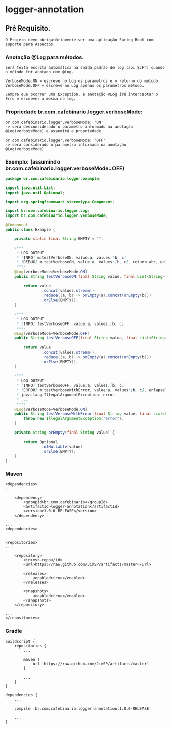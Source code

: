 # logger-annotation


## Pré Requisito.
	O Projeto deve obrigatóriamente ser uma aplicação Spring Boot com suporte para Aspectos.


### Anotação @Log para métodos.

	Será feita escrita automática na saída padrão de log (api SLF4) quando o método for anotado com @Log.

	VerboseMode.ON = escreve no Log os parametros e o retorno do método.
	VerboseMode.OFF = escreve no Log apenas os parametros método.
   
	Sempre que ocorrer uma Exception, a anotação @Log irá interceptar o Erro e escrever a mesma no log.


### Propriedade br.com.cafebinario.logger.verboseMode:

	br.com.cafebinario.logger.verboseMode: 'ON'
	-> será desconsiderado o parametro informado na anotação @Log(verboseMode) e assumirá a propriedade.
	
	br.com.cafebinario.logger.verboseMode: 'OFF'
	-> será considerado o parametro informado na anotação @Log(verboseMode)


### Exemplo: (assumindo br.com.cafebinario.logger.verboseMode=OFF)

```java
package br.com.cafebinario.logger.example;

import java.util.List;
import java.util.Optional;

import org.springframework.stereotype.Component;

import br.com.cafebinario.logger.Log;
import br.com.cafebinario.logger.VerboseMode;

@Component
public class Example {

	private static final String EMPTY = "";

	/*** 
	 * LOG OUTPUT
	 * [INFO] m:testVerboseON, value:a, values:[b, c]
	 * [DEBUG] m:testVerboseON, value:a, values:[b, c], return:abc, enlapseTime:18
	 ***/
	@Log(verboseMode=VerboseMode.ON)
	public String testVerboseON(final String value, final List<String> values) {
		
	    return value
				.concat(values.stream()
				.reduce((a, b) -> orEmpty(a).concat(orEmpty(b)))
				.orElse(EMPTY));
	}
	
	/***
	 * LOG OUTPUT
	 * [INFO] testVerboseOFF, value:a, values:[b, c]
	 ***/
	@Log(verboseMode=VerboseMode.OFF)
	public String testVerboseOFF(final String value, final List<String> values) {
		
	    return value
				.concat(values.stream()
				.reduce((a, b) -> orEmpty(a).concat(orEmpty(b)))
				.orElse(EMPTY));
	}
	
	/***
	 * LOG OUTPUT
	 * [INFO] testVerboseOFF, value:a, values:[b, c]
	 * [ERROR] m:testVerboseWithError, value:a, values:[b, c], enlapseTime:0
	 * java.lang.IllegalArgumentException: error
	 * ...
	 ***/
	@Log(verboseMode=VerboseMode.ON)
	public String testVerboseWithError(final String value, final List<String> values) {
		throw new IllegalArgumentException("error");
	}

	private String orEmpty(final String value) {
		
	    return Optional
				.ofNullable(value)
				.orElse(EMPTY);
	}
}
```


### Maven

	<dependencies>
	...
	
		<dependency>
			<groupId>br.com.cafebinario</groupId>
			<artifactId>logger-annotation</artifactId>
			<version>1.0.0-RELEASE</version>
		</dependency>
	
	...
	<dependencies>

	
	<repositories>
	...
	
		<repository>
			<id>mvn-repo</id>
			<url>https://raw.github.com/JimSP/artifacts/master</url>
	
			<releases>
				<enabled>true</enabled>
			</releases>
	
			<snapshots>
				<enabled>true</enabled>
			</snapshots>
		</repository>
	
	...
	</repositories>


### Gradle

	buildscript {
	    repositories {
			...
			
			maven {
	      		url 'https://raw.github.com/JimSP/artifacts/master'
	    	}
	    	
	    	...
		}
	}

	dependencies {
		...
		
		compile 'br.com.cafebinario:logger-annotation:1.0.0-RELEASE'
		
		...
	}